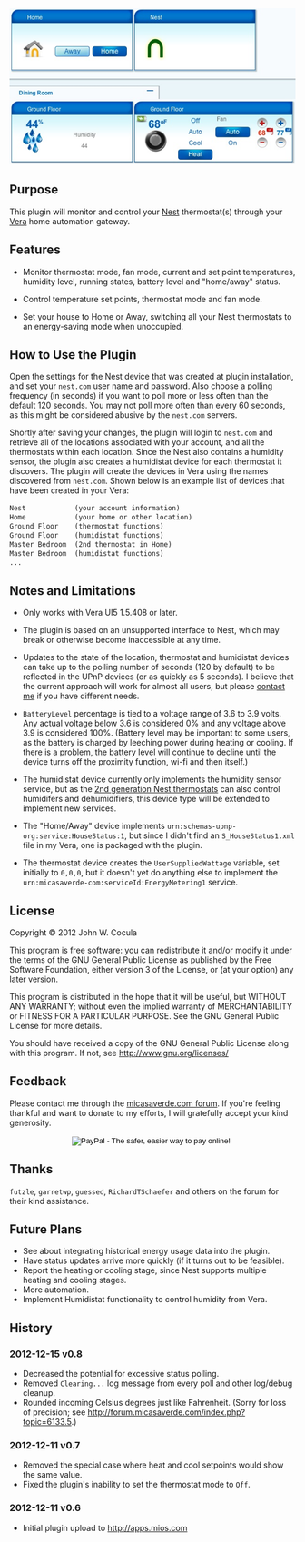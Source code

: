 <!--	Vera Plugin for Nest Thermostats	-->

![Devices in Vera](shot5.jpg)

## Purpose ##
This plugin will monitor and control your [Nest][] thermostat(s) through your [Vera][] home automation gateway.

[nest]: http://www.nest.com
[vera]: http://www.micasaverde.com

## Features ##

* Monitor thermostat mode, fan mode, current and set point temperatures, humidity level, running states, battery level and "home/away" status.

* Control temperature set points, thermostat mode and fan mode.

* Set your house to Home or Away, switching all your Nest thermostats to an energy-saving mode when unoccupied.

## How to Use the Plugin ##

Open the settings for the Nest device that was created at plugin installation, and set your `nest.com` user name and password.  Also choose a polling frequency (in seconds) if you want to poll more or less often than the default 120 seconds.  You may not poll more often than every 60 seconds, as this might be considered abusive by the `nest.com` servers.

Shortly after saving your changes, the plugin will login to `nest.com` and retrieve all of the locations associated with your account, and all the thermostats within each location.  Since the Nest also contains a humidity sensor, the plugin also creates a humidistat device for each thermostat it discovers.  The plugin will create the devices in Vera using the names discovered from `nest.com`.  Shown below is an example list of devices that have been created in your Vera:

    Nest			(your account information)
    Home			(your home or other location)
    Ground Floor	(thermostat functions)
    Ground Floor	(humidistat functions)
    Master Bedroom	(2nd thermostat in Home)
    Master Bedroom	(humidistat functions)
    ...

## Notes and Limitations ##

* Only works with Vera UI5 1.5.408 or later.

* The plugin is based on an unsupported interface to Nest, which may break or otherwise become inaccessible at any time.

* Updates to the state of the location, thermostat and humidistat devices can take up to the polling number of seconds (120 by default) to be reflected in the UPnP devices (or as quickly as 5 seconds).  I believe that the current approach will work for almost all users, but please [contact me][me] if you have different needs.

[me]: http://forum.micasaverde.com/index.php?action=profile;u=19018

* `BatteryLevel` percentage is tied to a voltage range of 3.6 to 3.9 volts.  Any actual voltage below 3.6 is considered 0% and any voltage above 3.9 is considered 100%.  (Battery level may be important to some users, as the battery is charged by leeching power during heating or cooling.  If there is a problem, the battery level will continue to decline until the device turns off the proximity function, wi-fi and then itself.)

* The humidistat device currently only implements the humidity sensor service, but as the [2nd generation Nest thermostats][2g] can also control humidifers and dehumidifiers, this device type will be extended to implement new services.

[2g]: http://nest.com/blog/2012/10/02/the-next-generation-nest-thermostat/

* The "Home/Away" device implements `urn:schemas-upnp-org:service:HouseStatus:1`, but since I didn't find an `S_HouseStatus1.xml` file in my Vera, one is packaged with the plugin.

* The thermostat device creates the `UserSuppliedWattage` variable, set initially to `0,0,0`, but it doesn't yet do anything else to implement the `urn:micasaverde-com:serviceId:EnergyMetering1` service.

## License ##

Copyright &copy; 2012  John W. Cocula

This program is free software: you can redistribute it and/or modify it under the terms of the GNU General Public License as published by the Free Software Foundation, either version 3 of the License, or (at your option) any later version.

This program is distributed in the hope that it will be useful, but WITHOUT ANY WARRANTY; without even the implied warranty of MERCHANTABILITY or FITNESS FOR A PARTICULAR PURPOSE.  See the GNU General Public License for more details.

You should have received a copy of the GNU General Public License along with this program.  If not, see <http://www.gnu.org/licenses/>

## Feedback  ##

Please contact me through the [micasaverde.com forum][me].  If you're feeling thankful and want to donate to my efforts, I will gratefully accept your kind generosity.

<div  style="text-align:center">
<form action="https://www.paypal.com/cgi-bin/webscr" method="post">
<input type="hidden" name="cmd" value="_s-xclick">
<input type="hidden" name="hosted_button_id" value="ZX4FRDJ5PDRTG">
<input type="image" src="https://www.paypalobjects.com/en_US/i/btn/btn_donateCC_LG.gif" border="0" name="submit" alt="PayPal - The safer, easier way to pay online!">
<img alt="" border="0" src="https://www.paypalobjects.com/en_US/i/scr/pixel.gif" width="1" height="1">
</form>
</div>

## Thanks ##

`futzle`, `garretwp`, `guessed`, `RichardTSchaefer` and others on the forum for their kind assistance.

## Future Plans ##

* See about integrating historical energy usage data into the plugin.
* Have status updates arrive more quickly (if it turns out to be feasible).
* Report the heating or cooling stage, since Nest supports multiple heating and cooling stages.
* More automation.
* Implement Humidistat functionality to control humidity from Vera.

## History ##

### 2012-12-15    v0.8
* Decreased the potential for excessive status polling.
* Removed `Clearing...` log message from every poll and other log/debug cleanup.
* Rounded incoming Celsius degrees just like Fahrenheit.  (Sorry for loss of precision; see <http://forum.micasaverde.com/index.php?topic=6133.5>.)

### 2012-12-11    v0.7
* Removed the special case where heat and cool setpoints would show the same value.
* Fixed the plugin's inability to set the thermostat mode to `Off`.

### 2012-12-11    v0.6
* Initial plugin upload to <http://apps.mios.com>

